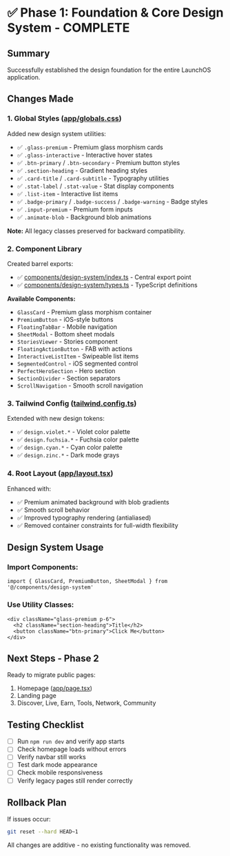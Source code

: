 # ✅ Phase 1: Foundation & Core Design System - COMPLETE

## Summary
Successfully established the design foundation for the entire LaunchOS application.

## Changes Made

### 1. **Global Styles** ([app/globals.css](app/globals.css))
Added new design system utilities:
- ✅ `.glass-premium` - Premium glass morphism cards
- ✅ `.glass-interactive` - Interactive hover states
- ✅ `.btn-primary` / `.btn-secondary` - Premium button styles
- ✅ `.section-heading` - Gradient heading styles
- ✅ `.card-title` / `.card-subtitle` - Typography utilities
- ✅ `.stat-label` / `.stat-value` - Stat display components
- ✅ `.list-item` - Interactive list items
- ✅ `.badge-primary` / `.badge-success` / `.badge-warning` - Badge styles
- ✅ `.input-premium` - Premium form inputs
- ✅ `.animate-blob` - Background blob animations

**Note:** All legacy classes preserved for backward compatibility.

### 2. **Component Library**
Created barrel exports:
- ✅ [components/design-system/index.ts](components/design-system/index.ts) - Central export point
- ✅ [components/design-system/types.ts](components/design-system/types.ts) - TypeScript definitions

**Available Components:**
- `GlassCard` - Premium glass morphism container
- `PremiumButton` - iOS-style buttons
- `FloatingTabBar` - Mobile navigation
- `SheetModal` - Bottom sheet modals
- `StoriesViewer` - Stories component
- `FloatingActionButton` - FAB with actions
- `InteractiveListItem` - Swipeable list items
- `SegmentedControl` - iOS segmented control
- `PerfectHeroSection` - Hero section
- `SectionDivider` - Section separators
- `ScrollNavigation` - Smooth scroll navigation

### 3. **Tailwind Config** ([tailwind.config.ts](tailwind.config.ts))
Extended with new design tokens:
- ✅ `design.violet.*` - Violet color palette
- ✅ `design.fuchsia.*` - Fuchsia color palette
- ✅ `design.cyan.*` - Cyan color palette
- ✅ `design.zinc.*` - Dark mode grays

### 4. **Root Layout** ([app/layout.tsx](app/layout.tsx))
Enhanced with:
- ✅ Premium animated background with blob gradients
- ✅ Smooth scroll behavior
- ✅ Improved typography rendering (antialiased)
- ✅ Removed container constraints for full-width flexibility

## Design System Usage

### Import Components:
```tsx
import { GlassCard, PremiumButton, SheetModal } from '@/components/design-system'
```

### Use Utility Classes:
```tsx
<div className="glass-premium p-6">
  <h2 className="section-heading">Title</h2>
  <button className="btn-primary">Click Me</button>
</div>
```

## Next Steps - Phase 2
Ready to migrate public pages:
1. Homepage ([app/page.tsx](app/page.tsx))
2. Landing page
3. Discover, Live, Earn, Tools, Network, Community

## Testing Checklist
- [ ] Run `npm run dev` and verify app starts
- [ ] Check homepage loads without errors
- [ ] Verify navbar still works
- [ ] Test dark mode appearance
- [ ] Check mobile responsiveness
- [ ] Verify legacy pages still render correctly

## Rollback Plan
If issues occur:
```bash
git reset --hard HEAD~1
```

All changes are additive - no existing functionality was removed.
